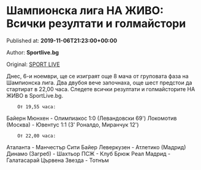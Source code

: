 
# Шампионска лига НА ЖИВО: Всички резултати и голмайстори

Published at: **2019-11-06T21:23:00+00:00**

Author: **Sportlive.bg**

Original: [SPORT LIVE](https://www.sportlive.bg/worldfootball/championsleague/shampionska-liga-na-zhivo-vsichki-rezultati-i-golmajstori-1403690.html)

Днес, 6-и ноември, ще се изиграят още 8 мача от груповата фаза на Шампионска лига. Два двубоя вече започнаха, още шест предстои да стартират в 22,00 часа. Следете всички резултати и голмайсторите НА ЖИВО в SportLive.bg.

        От 19,55 часа:
      
Байерн Мюнхен - Олимпиакос 1:0 (Левандовски 69')
Локомотив (Москва) - Ювентус 1:1 (3' Роналдо, Миранчук 12')

        От 22,00 часа:
      
Аталанта - Манчестър Сити
Байер Леверкузен - Атлетико (Мадрид)
Динамо (Загреб) - Шахтьор
ПСЖ - Клуб Брюж
Реал Мадрид - Галатасарай
Цървена Звезда - Тотнъм
